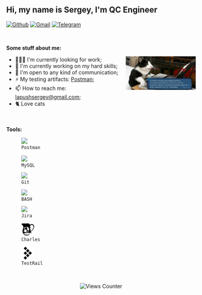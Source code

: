 
## Hi, my name is Sergey, I'm QC Engineer

[![Github](https://img.shields.io/badge/-Github-000?style=flat&logo=Github&logoColor=white)](https://github.com/LapushanskyiSergey)<!-- [![Linkedin](https://img.shields.io/badge/-LinkedIn-blue?style=flat&logo=Linkedin&logoColor=white)](https://ru.linkedin.com) My Linkedin don't working at this moment-->
[![Gmail](https://img.shields.io/badge/-Gmail-c14438?style=flat&logo=Gmail&logoColor=white)](mailto:lapushsergey@gmail.com)
[![Telegram](https://img.shields.io/badge/-Telegram-red?style=flat&color=blue&logo=Telegram&logoColor=white)](https://t.me/Wiedbool)

&nbsp;

**Some stuff about me:**

<img width="37%" align="right" alt="Cat-tester" src="web.jpg" />

- 👨🏽‍💻 I'm currently looking for work;
- 🌱 I'm currently working on my hard skills; 
- 💬 I'm open to any kind of communication;
- ⚡️ My testing artifacts: [Postman](https://github.com/LapushanskyiSergey/Postman);
- 📫 How to reach me: lapushsergey@gmail.com;
- 🐈 Love cats

&nbsp;

**Tools:** 


<p align="center">
  <code><figure><img width="8%" src="https://www.vectorlogo.zone/logos/getpostman/getpostman-icon.svg"><figcaption>Postman</figcaption></figure></code>
  <code><figure><img width="8%" src="https://www.vectorlogo.zone/logos/mysql/mysql-icon.svg"><figcaption>MySQL</figcaption></figure></code>
  <code><figure><img width="8%" src="https://www.vectorlogo.zone/logos/git-scm/git-scm-icon.svg"><figcaption>Git</figcaption></figure></code>
  <code><figure><img width="8%" src="https://www.vectorlogo.zone/logos/gnu_bash/gnu_bash-icon.svg"><figcaption>BASH</figcaption></figure></code>
  <code><figure><img width="8%" src="https://www.vectorlogo.zone/logos/atlassian_jira/atlassian_jira-icon.svg"><figcaption>Jira</figcaption></figure></code>
  <code><figure><img width="8%" src="charles.svg"><figcaption>Charles</figcaption></figure></code>
  <code><figure><img width="8%" src="testrail.svg"><figcaption>TestRail</figcaption></figure></code>
</p>
<br />
<p align="center">
  <img src="https://views-counter.vercel.app/badge?pageId=LapushanskyiSergey&leftColor=4f4a4a&rightColor=3b5e8c&type=total&label=views&style=none" alt="Views Counter">
</p>
